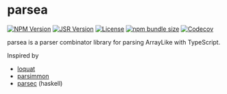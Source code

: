 # parsea

[![NPM Version][npm-badge]](https://www.npmjs.com/package/parsea)
[![JSR Version][jsr-badge]](https://jsr.io/@uzmoi/parsea)
[![License][license-badge]](https://opensource.org/license/MIT)
[![npm bundle size][bundle-size-badge]](https://bundlephobia.com/package/parsea)
[![Codecov][codecov-badge]](https://app.codecov.io/gh/uzmoi/parsea)

[npm-badge]: https://img.shields.io/npm/v/parsea?style=flat-square
[jsr-badge]: https://img.shields.io/jsr/v/uzmoi/parsea?style=flat-square
[license-badge]: https://img.shields.io/github/license/uzmoi/parsea?style=flat-square
[bundle-size-badge]: https://img.shields.io/bundlephobia/min/parsea?style=flat-square
[codecov-badge]: https://img.shields.io/codecov/c/gh/uzmoi/parsea?style=flat-square

parsea is a parser combinator library for parsing ArrayLike with TypeScript.

Inspired by

- [loquat](https://github.com/susisu/loquat)
- [parsimmon](https://github.com/jneen/parsimmon)
- [parsec](https://github.com/haskell/parsec) (haskell)
